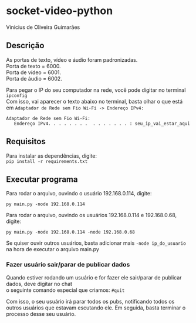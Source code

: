 # socket-video-python

Vinicius de Oliveira Guimarães <br>

## Descrição
As portas de texto, vídeo e áudio foram padronizadas. <br>
Porta de texto = 6000. <br>
Porta de vídeo = 6001. <br>
Porta de áudio = 6002. <br>

Para pegar o IP do seu computador na rede, você pode digitar no terminal ```ipconfig``` <br>
Com isso, vai aparecer o texto abaixo no terminal, basta olhar o que está em ```Adaptador de Rede sem Fio Wi-Fi -> Endereço IPv4:```
```
Adaptador de Rede sem Fio Wi-Fi:
   Endereço IPv4. . . . . . . .  . . . . . . . : seu_ip_vai_estar_aqui
```

## Requisitos

Para instalar as dependências, digite: <br>
```pip install -r requirements.txt```

## Executar programa

Para rodar o arquivo, ouvindo o usuário 192.168.0.114, digite:
```
py main.py -node 192.168.0.114
```

Para rodar o arquivo, ouvindo os usuários 192.168.0.114 e 192.168.0.68, digite:

```
py main.py -node 192.168.0.114 -node 192.168.0.68
```
Se quiser ouvir outros usuários, basta adicionar mais ```-node ip_do_usuario``` na hora de executar o arquivo main.py

### Fazer usuário sair/parar de publicar dados

Quando estiver rodando um usuário e for fazer ele sair/parar de publicar dados, deve digitar no chat <br>
o seguinte comando especial que criamos: ```#quit```

Com isso, o seu usuário irá parar todos os pubs, notificando todos os outros usuários que estavam escutando ele.
Em seguida, basta terminar o processo desse seu usuário.

